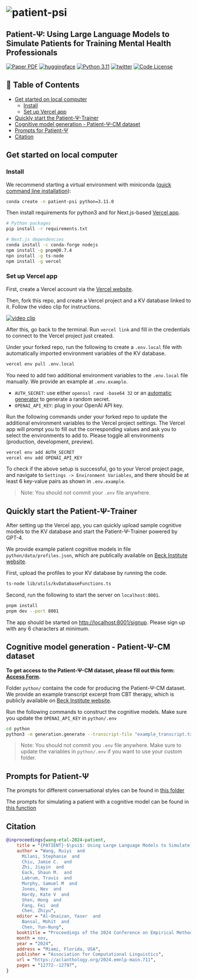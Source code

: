 # ![patient-psi](title.png)

## Patient-Ψ: Using Large Language Models to Simulate Patients for Training Mental Health Professionals

[![Paper PDF](https://img.shields.io/badge/Paper-PDF-red.svg)](https://arxiv.org/pdf/2405.19660) [![huggingface](https://img.shields.io/badge/%F0%9F%A4%97-Data-yellow.svg)](https://huggingface.co/) [![Python 3.11](https://img.shields.io/badge/python-3.11-blue.svg)](https://www.python.org/downloads/release/python-3109/) [![twitter](https://img.shields.io/badge/Twitter-Thread-cyan.svg)](https://twitter.com) [![Code License](https://img.shields.io/badge/Code%20License-Apache_2.0-blue.svg)](https://www.apache.org/licenses/LICENSE-2.0)

## 📌 Table of Contents

- [Get started on local computer](#get-started-on-local-computer)
  - [Install](#install)
  - [Set up Vercel app](#set-up-vercel-app)
- [Quickly start the Patient-Ψ-Trainer](#quickly-start-the-patient-ψ-trainer)
- [Cognitive model generation - Patient-Ψ-CM dataset](#cognitive-model-generation---patient-ψ-cm-dataset)
- [Prompts for Patient-Ψ](#prompts-for-patient-ψ)
- [Citation](#citation)

## Get started on local computer

### Install

We recommend starting a virtual environment with miniconda ([quick command line installation](https://docs.anaconda.com/miniconda/#quick-command-line-install)):

```bash
conda create -n patient-psi python=3.11.0
```

Then install requirements for python3 and for Next.js-based [Vercel app](https://vercel.com/).

```bash
# Python packages
pip install -r requirements.txt

# Next.js dependencies
conda install -c conda-forge nodejs
npm install -g pnpm@8.7.4
npn install -g ts-node
npm install -g vercel
```

### Set up Vercel app

First, create a Vercel account via the [Vercel website](https://vercel.com/).

Then, fork this repo, and create a Vercel project and a KV database linked to it. Follow the video clip for instructions.

[![video clip](https://img.youtube.com/vi/HkmghKHsQgU/0.jpg)](https://www.youtube.com/watch?v=HkmghKHsQgU)

After this, go back to the terminal. Run `vercel link` and fill in the credentials to connect to the Vercel project just created.

Under your forked repo, run the following to create a `.env.local` file with automatically imported environment variables of the KV database.

```bash
vercel env pull .env.local
```

You need to add two additional environment variables to the `.env.local` file manually. We provide an example at `.env.example`.

- `AUTH_SECRET`: use either `openssl rand -base64 32` or an [automatic generator](https://generate-secret.vercel.app/32) to generate a random secret.
- `OPENAI_API_KEY`: plug in your OpenAI API key.

Run the following commands under your forked repo to update the additional environment variables to the Vercel project settings. The Vercel app will prompt you to fill out the corresponding values and ask you to select the environments to add to. Please toggle all environments (production, development, preview).

```bash
vercel env add AUTH_SECRET
vercel env add OPENAI_API_KEY
```

To check if the above setup is successful, go to your Vercel project page, and navigate to `Settings -> Environment Variables`, and there should be at least 6 key-value pairs as shown in `.env.example`.

> Note: You should not commit your `.env` file anywhere.

## Quickly start the Patient-Ψ-Trainer

After setting up the Vercel app, you can quickly upload sample cognitive models to the KV database and start the Patient-Ψ-Trainer powered by GPT-4.

We provide example patient cognitive models in file `python/data/profiles.json`, which are publically available on [Beck Institute website](https://beckinstitute.org/wp-content/uploads/2021/08/Abes-CCD.pdf).

First, upload the profiles to your KV database by running the code.

```bash
ts-node lib/utils/kvDatabaseFunctions.ts 
```

Second, run the following to start the server on `localhost:8001`.

```bash
pnpm install
pnpm dev --port 8001
```

The app should be started on [http://localhost:8001/signup](http://localhost:8001/signup). Please sign up with any 6 characters at minimum.

## Cognitive model generation - Patient-Ψ-CM dataset

**To get access to the Patient-Ψ-CM dataset, please fill out this form: [Access Form](https://forms.gle/pQ3g6YVFrEWjBU2H7).**

Folder `python/` contains the code for producing the Patient-Ψ-CM dataset. We provide an example transcript excerpt from CBT therapy, which is publicly available on [Beck Institute website](https://beckinstitute.org/beck-institute-role-play-transcript-abe-therapy-session-2/).

Run the following commands to construct the cognitive models. Make sure you update the `OPENAI_API_KEY` in `python/.env`

```bash
cd python
python3 -m generation.generate --transcript-file "example_transcript.txt" --out-file "example_CCD_from_transcript.json"
```

> Note: You should not commit you `.env` file anywhere. Make sure to update the variables in `python/.env` if you want to use your custom folder.

## Prompts for Patient-Ψ

The prompts for different conversational styles can be found in [this folder](https://github.com/ruiyiw/patient-psi/tree/main/app/api/data)

The prompts for simulating a patient with a cognitive model can be found in [this function](https://github.com/ruiyiw/patient-psi/blob/284444a1a8649dbe514aa191c4592c7cc6812bd3/app/api/getDataFromKV.ts#L147)

## Citation

```bibtex
@inproceedings{wang-etal-2024-patient,
    title = "{PATIENT}-$\psi$: Using Large Language Models to Simulate Patients for Training Mental Health Professionals",
    author = "Wang, Ruiyi  and
      Milani, Stephanie  and
      Chiu, Jamie C.  and
      Zhi, Jiayin  and
      Eack, Shaun M.  and
      Labrum, Travis  and
      Murphy, Samuel M  and
      Jones, Nev  and
      Hardy, Kate V  and
      Shen, Hong  and
      Fang, Fei  and
      Chen, Zhiyu",
    editor = "Al-Onaizan, Yaser  and
      Bansal, Mohit  and
      Chen, Yun-Nung",
    booktitle = "Proceedings of the 2024 Conference on Empirical Methods in Natural Language Processing",
    month = nov,
    year = "2024",
    address = "Miami, Florida, USA",
    publisher = "Association for Computational Linguistics",
    url = "https://aclanthology.org/2024.emnlp-main.711",
    pages = "12772--12797",
}
```

